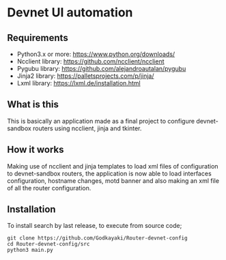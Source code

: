# Devnet UI automation

## Requirements
- Python3.x or more: https://www.python.org/downloads/
- Ncclient library: https://github.com/ncclient/ncclient
- Pygubu library: https://github.com/alejandroautalan/pygubu
- Jinja2 library: https://palletsprojects.com/p/jinja/
- Lxml library: https://lxml.de/installation.html

## What is this
This is basically an application made as a final project to configure devnet-sandbox routers using ncclient, jinja and tkinter.

## How it works
Making use of ncclient and jinja templates to load xml files of configuration to devnet-sandbox routers, the application is now able to load interfaces configuration, hostname changes, motd banner and also making an xml file of all the router configuration.

## Installation
To install search by last release, to execute from source code;
```
git clone https://github.com/Godkayaki/Router-devnet-config
cd Router-devnet-config/src
python3 main.py
```
